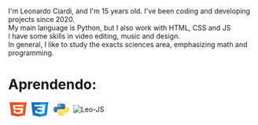 <div style="display: inline_block"><br>
  <p>I'm Leonardo Ciardi, and I'm 15 years old. I've been coding and developing projects since 2020.<br>My main language is Python, but I also work with HTML, CSS and JS<br>I have some skills in video editing, music and design.<br>In general, I like to study the exacts sciences area, emphasizing math and programming.</p>
  <h1>Aprendendo:</h1>
  <img align="center" alt="Leo-HTML" height="30" width="40" src="https://raw.githubusercontent.com/devicons/devicon/master/icons/html5/html5-original.svg">
  <img align="center" alt="Leo-CSS" height="30" width="40" src="https://raw.githubusercontent.com/devicons/devicon/master/icons/css3/css3-original.svg">
  <img align="center" alt="Leo-Python" height="30" width="40" src="https://raw.githubusercontent.com/devicons/devicon/master/icons/python/python-original.svg">
  <img align="center" alt="Leo-JS" height="30" width="40" src="https://upload.wikimedia.org/wikipedia/commons/thumb/6/6a/JavaScript-logo.png/800px-JavaScript-logo.png">
</div>
